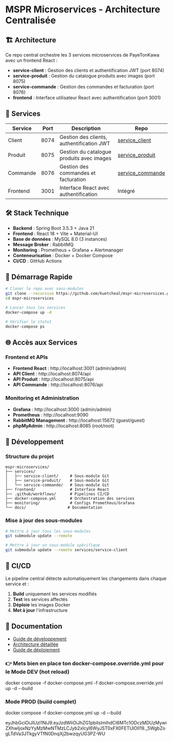 # MSPR Microservices - Architecture Centralisée

## 🏗️ Architecture

Ce repo central orchestre les 3 services microservices de PayeTonKawa avec un frontend React :

- **service-client** : Gestion des clients et authentification JWT (port 8074)
- **service-produit** : Gestion du catalogue produits avec images (port 8075) 
- **service-commande** : Gestion des commandes et facturation (port 8076)
- **frontend** : Interface utilisateur React avec authentification (port 3001)

## 🚀 Services

| Service | Port | Description | Repo |
|---------|------|-------------|------|
| Client | 8074 | Gestion des clients, authentification JWT | [service_client](https://github.com/kuetcheal/service_client) |
| Produit | 8075 | Gestion du catalogue produits avec images | [service_produit](https://github.com/kuetcheal/service_produit) |
| Commande | 8076 | Gestion des commandes et facturation | [service_commande](https://github.com/kuetcheal/service_commande) |
| Frontend | 3001 | Interface React avec authentification | Intégré |

## 🛠️ Stack Technique

- **Backend** : Spring Boot 3.5.3 + Java 21
- **Frontend** : React 18 + Vite + Material-UI
- **Base de données** : MySQL 8.0 (3 instances)
- **Message Broker** : RabbitMQ
- **Monitoring** : Prometheus + Grafana + Alertmanager
- **Conteneurisation** : Docker + Docker Compose
- **CI/CD** : GitHub Actions

## 🚀 Démarrage Rapide

```bash
# Cloner le repo avec sous-modules
git clone --recursive https://github.com/kuetcheal/mspr-microservices.git
cd mspr-microservices

# Lancer tous les services
docker-compose up -d

# Vérifier le statut
docker-compose ps
```

## 🌐 Accès aux Services

### Frontend et APIs
- **Frontend React** : http://localhost:3001 (admin/admin)
- **API Client** : http://localhost:8074/api
- **API Produit** : http://localhost:8075/api
- **API Commande** : http://localhost:8076/api

### Monitoring et Administration
- **Grafana** : http://localhost:3000 (admin/admin)
- **Prometheus** : http://localhost:9090
- **RabbitMQ Management** : http://localhost:15672 (guest/guest)
- **phpMyAdmin** : http://localhost:8085 (root/root)

## 🔧 Développement

### Structure du projet
```
mspr-microservices/
├── services/
│   ├── service-client/     # Sous-module Git
│   ├── service-produit/    # Sous-module Git
│   └── service-commande/   # Sous-module Git
├── frontend/               # Interface React
├── .github/workflows/      # Pipelines CI/CD
├── docker-compose.yml      # Orchestration des services
├── monitoring/             # Configs Prometheus/Grafana
└── docs/                  # Documentation
```

### Mise à jour des sous-modules
```bash
# Mettre à jour tous les sous-modules
git submodule update --remote

# Mettre à jour un sous-module spécifique
git submodule update --remote services/service-client
```

## 🚀 CI/CD

Le pipeline central détecte automatiquement les changements dans chaque service et :
1. **Build** uniquement les services modifiés
2. **Test** les services affectés
3. **Déploie** les images Docker
4. **Met à jour** l'infrastructure

## 📝 Documentation

- [Guide de développement](docs/development.md)
- [Architecture détaillée](docs/architecture.md)
- [Guide de déploiement](docs/deployment.md)



###  👉 Mets bien en place ton docker-compose.override.yml pour le Mode DEV (hot reload)
docker compose -f docker-compose.yml -f docker-compose.override.yml up -d --build

### Mode PROD (build complet)
docker compose -f docker-compose.yml up -d --build


eyJhbGciOiJIUzI1NiJ9.eyJzdWIiOiJhZG1pbiIsImlhdCI6MTc1ODczMDUzMywiZXhwIjoxNzYyMzMwNTMzLCJyb2xlcyI6WyJST0xFX0FETUlOIl19._5WgbZogLTdVa3JTkgyVTfN0DnqXj2bwzqyUG3PZ-WU